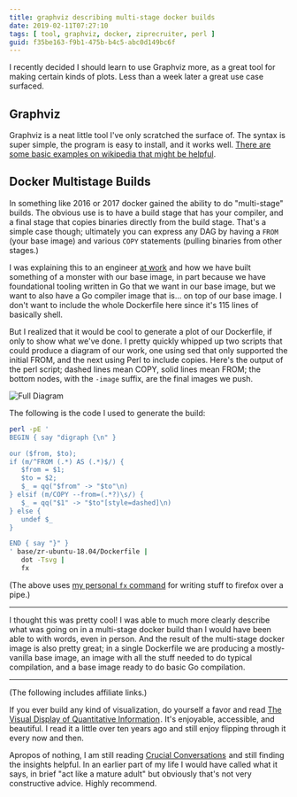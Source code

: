 ```yaml
---
title: graphviz describing multi-stage docker builds
date: 2019-02-11T07:27:10
tags: [ tool, graphviz, docker, ziprecruiter, perl ]
guid: f35be163-f9b1-475b-b4c5-abc0d149bc6f
---
```

I recently decided I should learn to use Graphviz more, as a great tool for
making certain kinds of plots.  Less than a week later a great use case
surfaced.

<!--more-->

## Graphviz

Graphviz is a neat little tool I've only scratched the surface of.  The syntax
is super simple, the program is easy to install, and it works well.  [There are
some basic examples on
wikipedia that might be helpful](https://en.wikipedia.org/wiki/DOT_(graph_description_language)#Syntax).

## Docker Multistage Builds

In something like 2016 or 2017 docker gained the ability to do "multi-stage"
builds.  The obvious use is to have a build stage that has your compiler, and a
final stage that copies binaries directly from the build stage.  That's a simple
case though; ultimately you can express any DAG by having a `FROM` (your base
image) and various `COPY` statements (pulling binaries from other stages.)

I was explaining this to an engineer [at
work](https://web.archive.org/web/20190330183125/https://www.ziprecruiter.com/hiring/technology) and how we have built
something of a monster with our base image, in part because we have foundational
tooling written in Go that we want in our base image, but we want to also have a
Go compiler image that is... on top of our base image.  I don't want to include
the whole Dockerfile here since it's 115 lines of basically shell.

But I realized that it would be cool to generate a plot of our Dockerfile, if
only to show what we've done.  I pretty quickly whipped up two scripts that
could produce a diagram of our work, one using sed that only supported the
initial FROM, and the next using Perl to include copies.  Here's the output of
the perl script; dashed lines mean COPY, solid lines mean FROM; the bottom
nodes, with the `-image` suffix, are the final images we push.

![Full Diagram](/static/img/base-full.svg)

The following is the code I used to generate the build:

``` bash
perl -pE '
BEGIN { say "digraph {\n" }

our ($from, $to);
if (m/^FROM (.*) AS (.*)$/) {
   $from = $1;
   $to = $2;
   $_ = qq("$from" -> "$to"\n)
} elsif (m/COPY --from=(.*?)\s/) {
   $_ = qq("$1" -> "$to"[style=dashed]\n)
} else {
   undef $_
}

END { say "}" } 
' base/zr-ubuntu-18.04/Dockerfile |
   dot -Tsvg |
   fx
```

(The above uses [my personal `fx` command][fx] for writing stuff to firefox over
a pipe.)

[fx]: https://github.com/frioux/dotfiles/blob/aa0efc2d9ff318d4cb5e29d3cc54d62cfdb112a7/bin/fx

---

I thought this was pretty cool!  I was able to much more clearly describe what
was going on in a multi-stage docker build than I would have been able to with
words, even in person.  And the result of the multi-stage docker image is also
pretty great; in a single Dockerfile we are producing a mostly-vanilla base
image, an image with all the stuff needed to do typical compilation, and a base
image ready to do basic Go compilation.

---

(The following includes affiliate links.)

If you ever build any kind of visualization, do yourself a favor and read
<a target="_blank" href="https://www.amazon.com/gp/product/0961392142/ref=as_li_tl?ie=UTF8&camp=1789&creative=9325&creativeASIN=0961392142&linkCode=as2&tag=afoolishmanif-20&linkId=706fb3325d5cd8df33c3e3852006b5df">The Visual Display of Quantitative Information</a><img src="//ir-na.amazon-adsystem.com/e/ir?t=afoolishmanif-20&l=am2&o=1&a=0961392142" width="1" height="1" border="0" alt="" style="border:none !important; margin:0px !important;" />.
It's enjoyable, accessible, and beautiful.  I read it a little over ten years
ago and still enjoy flipping through it every now and then.

Apropos of nothing, I am still reading
<a target="_blank" href="https://www.amazon.com/gp/product/0071771328/ref=as_li_tl?ie=UTF8&camp=1789&creative=9325&creativeASIN=0071771328&linkCode=as2&tag=afoolishmanif-20&linkId=5d865703c4ccd968b719374515836e02">Crucial Conversations</a><img src="//ir-na.amazon-adsystem.com/e/ir?t=afoolishmanif-20&l=am2&o=1&a=0071771328" width="1" height="1" border="0" alt="" style="border:none !important; margin:0px !important;" />
and still finding the insights helpful.  In an earlier part of my life I would
have called what it says, in brief "act like a mature adult" but obviously
that's not very constructive advice.  Highly recommend.
